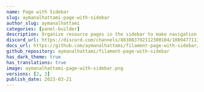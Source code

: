 ```yaml
---
name: Page with Sidebar
slug: aymanalhattami-page-with-sidebar
author_slug: aymanalhattami
categories: [panel-builder]
description: Organize resource pages in the sidebar to make navigation between resource pages more comfortable.
discord_url: https://discord.com/channels/883083792112300104/1089477113142333441
docs_url: https://github.com/aymanalhattami/filament-page-with-sidebar/blob/main/README.md
github_repository: aymanalhattami/filament-page-with-sidebar
has_dark_theme: true
has_translations: true
image: aymanalhattami-page-with-sidebar.png
versions: [2, 3]
publish_date: 2023-03-21
---
```

